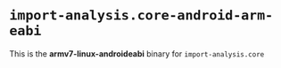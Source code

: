 # `import-analysis.core-android-arm-eabi`

This is the **armv7-linux-androideabi** binary for `import-analysis.core`
